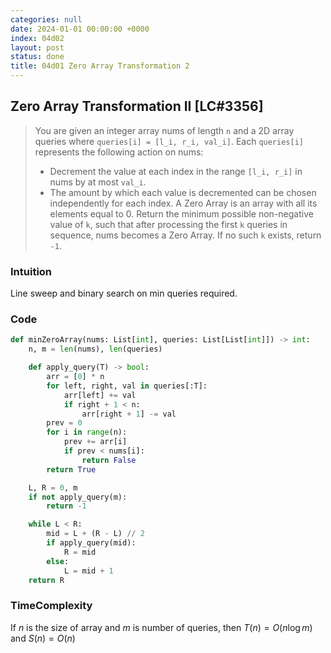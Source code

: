 ```yaml
---
categories: null
date: 2024-01-01 00:00:00 +0000
index: 04d02
layout: post
status: done
title: 04d01 Zero Array Transformation 2
---
```



## Zero Array Transformation II [LC#3356]
> You are given an integer array nums of length `n` and a 2D array queries where `queries[i] = [l_i, r_i, val_i]`. Each `queries[i]` represents the following action on nums:
> - Decrement the value at each index in the range `[l_i, r_i]` in nums by at most `val_i`. 
> - The amount by which each value is decremented can be chosen independently for each index.
> A Zero Array is an array with all its elements equal to 0. Return the minimum possible non-negative value of `k`, such that after processing the first `k` queries in sequence, nums becomes a Zero Array. If no such `k` exists, return `-1`.


### Intuition
Line sweep and binary search on min queries required.

### Code
```python
def minZeroArray(nums: List[int], queries: List[List[int]]) -> int:
    n, m = len(nums), len(queries)

    def apply_query(T) -> bool:
        arr = [0] * n
        for left, right, val in queries[:T]:
            arr[left] += val
            if right + 1 < n:
                arr[right + 1] -= val
        prev = 0
        for i in range(n):
            prev += arr[i]
            if prev < nums[i]:
                return False
        return True

    L, R = 0, m
    if not apply_query(m):
        return -1

    while L < R:
        mid = L + (R - L) // 2
        if apply_query(mid):
            R = mid
        else:
            L = mid + 1
    return R
```

### TimeComplexity
If $n$ is the size of array and $m$ is number of queries, then
$T(n) = O(n \log m)$ and $S(n) = O(n)$